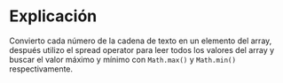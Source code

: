 # Explicación

Convierto cada número de la cadena de texto en un elemento del array, después utilizo el spread operator para leer todos los valores del array y buscar el valor máximo y mínimo con `Math.max()` y `Math.min()` respectivamente.
